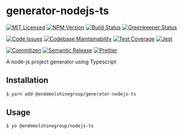 # generator-nodejs-ts

[![MIT Licensed][icon-license]][link-license]
[![NPM Version][icon-npm]][link-npm]
[![Build Status][icon-ci]][link-ci]
[![Greenkeeper Status][icon-greenkeeper]][link-greenkeeper]

[![Code Issues][icon-issues]][link-issues]
[![Codebase Maintainability][icon-maintainability]][link-maintainability]
[![Test Coverage][icon-coverage]][link-coverage]
[![Jest][icon-jest]][link-jest]

[![Commitizen][icon-commitizen]][link-commitizen]
[![Semantic Release][icon-semantic-release]][link-semantic-release]
[![Prettier][icon-prettier]][link-prettier]

A node-js project generator using Typescript

## Installation

```bash
$ yarn add @endemolshinegroup/generator-nodejs-ts
```

## Usage

```bash
$ yo @endemolshinegroup/nodejs-ts
```


[icon-license]: https://img.shields.io/github/license/EndemolShineGroup/generator-nodejs-ts.svg?longCache=true&style=flat-square
[link-license]: LICENSE
[icon-npm]: https://img.shields.io/npm/v/@endemolshinegroup/generator-nodejs-ts.svg?longCache=true&style=flat-square
[link-npm]: https://www.npmjs.com/package/@endemolshinegroup/generator-nodejs-ts
[icon-ci]: https://img.shields.io/travis/EndemolShineGroup/generator-nodejs-ts.svg?longCache=true&style=flat-square
[link-ci]: https://travis-ci.com/EndemolShineGroup/generator-nodejs-ts
[icon-greenkeeper]: https://img.shields.io/badge/greenkeeper-enabled-brightgreen.svg?longCache=true&style=flat-square
[link-greenkeeper]: https://greenkeeper.io/

[icon-issues]: https://img.shields.io/codeclimate/issues/EndemolShineGroup/generator-nodejs-ts.svg?longCache=true&style=flat-square
[link-issues]: https://codeclimate.com/github/EndemolShineGroup/generator-nodejs-ts/issues
[icon-maintainability]: https://img.shields.io/codeclimate/maintainability/EndemolShineGroup/generator-nodejs-ts.svg?longCache=true&style=flat-square
[link-maintainability]: https://codeclimate.com/github/EndemolShineGroup/generator-nodejs-ts
[icon-coverage]: https://img.shields.io/codecov/c/github/EndemolShineGroup/generator-nodejs-ts/develop.svg?longCache=true&style=flat-square
[link-coverage]: https://codecov.io/gh/EndemolShineGroup/generator-nodejs-ts

[icon-jest]: https://img.shields.io/badge/tested_with-jest-99424f.svg?longCache=true&style=flat-square
[link-jest]: https://jestjs.io/

[icon-commitizen]: https://img.shields.io/badge/commitizen-friendly-brightgreen.svg?longCache=true&style=flat-square
[link-commitizen]: http://commitizen.github.io/cz-cli/
[icon-semantic-release]: https://img.shields.io/badge/%20%20%F0%9F%93%A6%F0%9F%9A%80-semantic--release-e10079.svg?longCache=true&style=flat-square
[link-semantic-release]: https://semantic-release.gitbooks.io/semantic-release/
[icon-prettier]: https://img.shields.io/badge/code_style-prettier-ff69b4.svg?longCache=true&style=flat-square
[link-prettier]: https://prettier.io/

